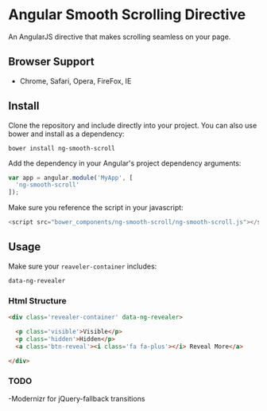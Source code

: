 # Angular Smooth Scrolling Directive

An AngularJS directive that makes scrolling seamless on your page.

## Browser Support
- Chrome, Safari, Opera, FireFox, IE

## Install

Clone the repository and include directly into your project. You can also use bower and install as a dependency:

```
bower install ng-smooth-scroll
```

Add the dependency in your Angular's project dependency arguments:

```js
var app = angular.module('MyApp', [
  'ng-smooth-scroll'
]);
```

Make sure you reference the script in your javascript:

```js
<script src="bower_components/ng-smooth-scroll/ng-smooth-scroll.js"></script>
```

## Usage

Make sure your `reaveler-container` includes:
```
data-ng-revealer
```


### Html Structure

```html
<div class='revealer-container' data-ng-revealer>

  <p class='visible'>Visible</p>
  <p class='hidden'>Hidden</p>
  <a class='btn-reveal'><i class='fa fa-plus'></i> Reveal More</a>

</div>
```

### TODO

-Modernizr for jQuery-fallback transitions
